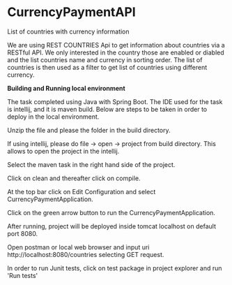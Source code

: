 # CurrencyPaymentAPI
List of countries with currency information

We are using REST COUNTRIES Api to get information about countries via a RESTful API. We only interested in the country those are enabled or diabled and the list countries name and currency in sorting order. The list of countries is then used as a filter to get list of countries using different currency.


**Building and Running local environment**

The task completed using Java with Spring Boot. The IDE used for the task is intellij, and it is maven build. Below are steps to be taken in order to deploy in the local environment.

Unzip the file and please the folder in the build directory.

If using intellij, please do file -> open -> project from build directory. This allows to open the project in the intellij.

Select the maven task in the right hand side of the project.

Click on clean and thereafter click on compile.

At the top bar click on Edit Configuration and select CurrencyPaymentApplication.

Click on the green arrow button to run the CurrencyPaymentApplication.

After running, project will be deployed inside tomcat localhost on default port 8080.

Open postman or local web browser and input uri http://localhost:8080/countries selecting GET request.

In order to run Junit tests, click on test package in project explorer and run 'Run tests'

